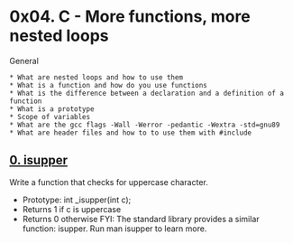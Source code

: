 # 0x04. C - More functions, more nested loops
General

	* What are nested loops and how to use them
	* What is a function and how do you use functions
	* What is the difference between a declaration and a definition of a function
	* What is a prototype
	* Scope of variables
	* What are the gcc flags -Wall -Werror -pedantic -Wextra -std=gnu89
	* What are header files and how to to use them with #include

## [0. isupper](0-isupper.c "isupper")
Write a function that checks for uppercase character.

* Prototype: int _isupper(int c);
* Returns 1 if c is uppercase
* Returns 0 otherwise
FYI: The standard library provides a similar function: isupper. Run man isupper to learn more.
